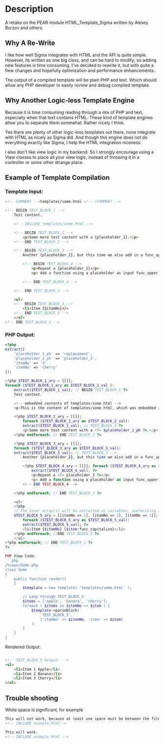 # Description
A retake on the PEAR module HTML_Template_Sigma written by Alexey Borzov and others.

## Why A Re-Write
I like how well Sigma integrates with HTML and the API is quite simple. However, its written as one big class, and can
be hard to modify; so adding new features is time consuming. I've decided to rewrite it, but with quite a fiew
changes and hopefully optimization and performance enhancements.

The output of a compiled template will be plain PHP and text. Which should allow any PHP developer to easily
review and debug compiled template.

## Why Another Logic-less Template Engine

Because it is time consuming reading through a mix of PHP and text, especially when that text contains HTML. These kind
of template engines allow you to separate them somewhat. Rather nicely I think.

Yes there are plenty of other logic-less templates out there, none integrate with HTML as nicely as Sigma did. And
though this engine does not do everything exactly like Sigma, I help the HTML integration niceness.

I also don't like view logic in my backend. So I strongly encourage using a View classes to place all your view logic,
instead of throwing it in a controller or some other strange place.

## Example of Template Compilation

### Template Input:
```html
<!-- COMMENT -->templates/some.html <!-- /COMMENT -->

<!-- BEGIN TEST_BLOCK_1 -->
	Test content.

	<!-- INCLUDE templates/some.html -->

	<!-- BEGIN TEST_BLOCK_2 -->
		<p>Some more test content with a {placeholder_1}.</p>
	<!-- END TEST_BLOCK_2 -->

	<!-- BEGIN TEST_BLOCK_3 -->
		Another {placeholder_2}, but this time we also add in a func_upper_case('function')

		<!-- BEGIN TEST_BLOCK_4 -->
			<p>Repeat a {placeholder_1}</p>
			<p> Add a function using a placeholder as input func_upper_case({placeholder_2})

		<!-- END TEST_BLOCK_4 -->

	<!-- END TEST_BLOCK_3 -->

	<ul>
	<!-- BEGIN TEST_BLOCK_5 -->
		<li>Item {$itemNo}</>
	<!-- END TEST_BLOCK_5 -->
	</ul>
<!-- END TEST_BLOCK_1 -->
```

### PHP Output:
```php
<?php
extract([
	'placeholder_1_ph' => 'replacement',
	'placeholder_2_ph' => 'placeholder_2',
	'itemNo' => '3'
	'itemNo' => 'cherry'
]);

<?php $TEST_BLOCK_1_ary = [[]];
foreach ($TEST_BLOCK_1_ary as $TEST_BLOCK_1_val ):
	extract($TEST_BLOCK_1_val); // BEGIN TEST_BLOCK_1 ?>
	Test content.

	<!-- embedded contents of templates/some.html -->
	<p>This is the content of templates/some.html, which was embedded in this template.</p>

	<?php $TEST_BLOCK_2_ary = [[]];
		foreach ($TEST_BLOCK_2_ary as $TEST_BLOCK_2_val):
		extract($TEST_BLOCK_1_val); // TEST_BLOCK_2 ?>
		<p>Some more test content with a <?= $placeholder_1_ph ?>.</p>
	<?php endforeach; // END TEST_BLOCK_2 ?>

	<?php $TEST_BLOCK_3_ary = [[]];
	foreach ($TEST_BLOCK_3_ary as $TEST_BLOCK_3_val):
	extract($TEST_BLOCK_3_val); // TEST_BLOCK_3 -->
		Another {placeholder_2}, but this time we also add in a func_upper_case('function')

		<?php $TEST_BLOCK_4_ary = [[]]; foreach ($TEST_BLOCK_4_ary as $TEST_BLOCK_4_val):
		 	extract($TEST_BLOCK_4_val); ?>
			<p>Repeat a <?= placeholder_1 ?></p>
			<p> Add a function using a placeholder as input func_upper_case(<?= $placeholder_2_ph ?>)
		<!-- END TEST_BLOCK_4 -->

	<?php endforeach; // END TEST_BLOCK_3 ?>

	<ul>
	<?php
	// The inner array(s) will be extracted as variables, overwriting any variables already defined globally.
	$TEST_BLOCK_5_ary = [[itemNo => 1], [itemNo => 2], [itemNo => 3]];
		foreach ($TEST_BLOCK_5_ary as $TEST_BLOCK_5_val):
		extract($TEST_BLOCK_5_val); ?>
		<li>Item {$itemNo} {$item:func_capitalize}</li>
	<?php endforeach; //END TEST_BLOCK_5 ?>
	</ul>
<?php endforeach; // END TEST_BLOCK_1 ?>
?>

PHP View Code:
```php
/Views/Some.php
class Some
{
	public function render()
	{
		$template = new Template( 'templates/some.html' );

		// Loop through TEST_BLOCK_5
		$items = ['apple', 'banana', 'cherry'];
		foreach ( $items as $itemNo => $item ) {
			$template->parseBlock(
				'TEST_BLOCK_5',
				['itemNo' => $itemNo, 'item' => $item]
			);
		}
	}
}
```

Rendered Output:
```html

<!-- TEST_BLOCK_5 Output: -->
<ul>
	<li>Item 1 Apple</li>
	<li>Item 2 Banana</li>
	<li>Item 3 Cherry</li>
</ul>
```

## Trouble shooting
White space is significant, for example

```html
This will not work, because at least one space must be between the filename and the closing HTML comment marker.
<!-- INCLUDE example.html-->

This will work.
<!-- INCLUDE example.html -->
